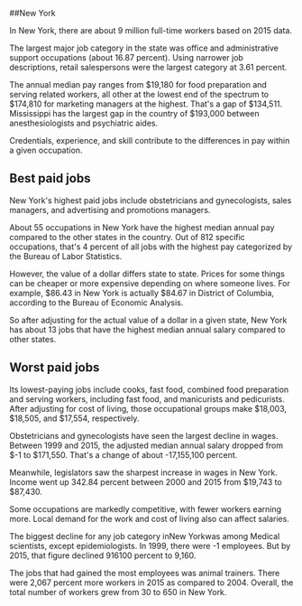 

##New York

In New York, there are about 9 million full-time workers based on 2015 data.

The largest major job category in the state was office and administrative support occupations (about 16.87 percent). Using narrower job descriptions, retail salespersons were the largest category at 3.61 percent.
               
The annual median pay ranges from $19,180 for food preparation and serving related workers, all other at the lowest end of the spectrum to  $174,810 for marketing managers at the highest. That's a gap of $134,511. Mississippi has the largest gap in the country of $193,000 between anesthesiologists and psychiatric aides.
          
Credentials, experience, and skill contribute to the differences in pay within a given occupation.

## Best paid jobs
New York's highest paid jobs include <span class='occ_title_em'>obstetricians and gynecologists, sales managers</span>, and <span class='occ_title_em'>advertising and promotions managers</span>.
               
About 55 occupations in New York have the highest median annual pay compared to the other states in the country. Out of 812 specific occupations, that's 4 percent of all jobs with the highest pay categorized by the Bureau of Labor Statistics.
               
However, the value of a dollar differs state to state. Prices for some things can be cheaper or more expensive depending on where someone lives. For example, $86.43 in New York is actually $84.67 in District of Columbia, according to the Bureau of Economic Analysis.
               
So after adjusting for the actual value of a dollar in a given state, New York has about 13 jobs that have the highest median annual salary compared to other states.
               
## Worst paid jobs

Its lowest-paying jobs include <span class='occ_title_em'>cooks, fast food</span>, <span class='occ_title_em'>combined food preparation and serving workers, including fast food</span>, and <span class='occ_title_em'>manicurists and pedicurists</span>. After adjusting for cost of living, those occupational groups make $18,003,  $18,505, and  $17,554, respectively.
               
<span class='occ_title_em'>Obstetricians and gynecologists</span> have seen the largest decline in wages. Between 1999 and 2015, the adjusted median annual salary dropped from $-1 to $171,550. That's a change of about -17,155,100 percent.
               
Meanwhile, <span class='occ_title_em'>legislators</span> saw the sharpest increase in wages in New York. Income went up 342.84 percent between 2000 and 2015 from $19,743 to $87,430.

Some occupations are markedly competitive, with fewer workers earning more. Local demand for the work and cost of living also can affect salaries.

            
The biggest decline for any job category inNew Yorkwas among <span class='occ_title_em'>Medical scientists, except epidemiologists</span>. In 1999, there were -1 employees. But by 2015, that figure declined 916100 percent to 9,160. 
               
The jobs that had gained the most employees was animal trainers. There were 2,067 percent more workers in 2015 as compared to 2004. Overall, the total number of workers grew from 30 to 650 in New York.
